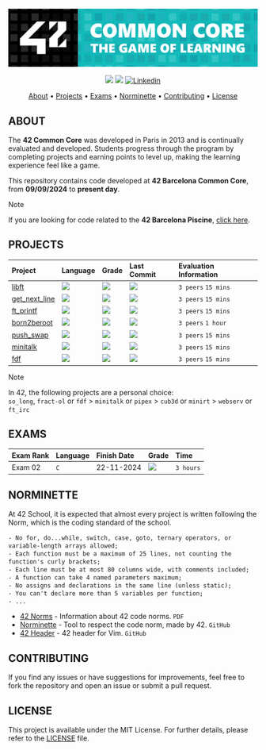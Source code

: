 <p align="center">
   <img src="https://github.com/jotavare/jotavare/blob/main/42/banners/piscine_and_common_core/github_piscine_and_common_core_banner_common_core.png">
</p>

<p align="center">
	<img src="https://img.shields.io/badge/status-black%20hole-black?style=flat-square"/>
	<img src="https://img.shields.io/github/last-commit/jotavare/42-common-core/main?color=%2312bab9&style=flat-square">
	<a href='https://www.linkedin.com/in/genís-picó-cordo-4ba45019b' target="_blank"><img alt='Linkedin' src='https://img.shields.io/badge/LinkedIn-100000?style=flat-square&logo=Linkedin&logoColor=white&labelColor=0A66C2&color=0A66C2'/></a>
</p>

<p align="center">
	<a href="#about">About</a> •
	<a href="#projects">Projects</a> •
	<a href="#exams">Exams</a> •
	<a href="#norminette">Norminette</a> •
	<a href="#contributing">Contributing</a> •
	<a href="#license">License</a>
</p>

## ABOUT
The **42 Common Core** was developed in Paris in 2013 and is continually evaluated and developed. Students progress through the program by completing projects and earning points to level up, making the learning experience feel like a game.

This repository contains code developed at **42 Barcelona Common Core**, from **09/09/2024** to **present day**. </br>

> [!NOTE]  
> If you are looking for code related to the **42 Barcelona Piscine**, <a href="https://github.com/genispicocordo/42-piscine">click here</a>.

## PROJECTS
<div align="center">

| Project | Language | Grade | Last Commit | Evaluation Information |
| :--- | :--- | :--- | :--- | :--- |
| [libft](https://github.com/genispicocordo/libft) | <img src="https://img.shields.io/github/languages/top/jotavare/libft"/> | <img src="https://img.shields.io/badge/125%20%2F%20100-success"/> | <img src="https://img.shields.io/github/last-commit/genispicocordo/libft"/> | `3 peers` `15 mins` |
| [get_next_line](https://github.com/genispicocordo/get_next_line) | <img src="https://img.shields.io/github/languages/top/jotavare/get_next_line"/> | <img src="https://img.shields.io/badge/125%20%2F%20100-success"/> | <img src="https://img.shields.io/github/last-commit/genispicocordo/get_next_line" /> | `3 peers` `15 mins` |
| [ft_printf](https://github.com/genispicocordo/ft_printf) | <img src="https://img.shields.io/github/languages/top/jotavare/ft_printf"/> | <img src="https://img.shields.io/badge/104%20%2F%20100-success"/> | <img src="https://img.shields.io/github/last-commit/genispicocordo/ft_printf"/> | `3 peers` `15 mins` |
| [born2beroot](https://github.com/genispicocordo/born2beroot) | <img src="https://img.shields.io/github/languages/top/jotavare/born2beroot"/> | <img src="https://img.shields.io/badge/125%20%2F%20100-success"/> | <img src="https://img.shields.io/github/last-commit/genispicocordo/born2beroot"/> | `3 peers` `1 hour` |
| [push_swap](https://github.com/genispicocordo/push_swap) | <img src="https://img.shields.io/github/languages/top/jotavare/push_swap"/> | <img src="https://img.shields.io/badge/84%20%2F%20100-success"/> | <img src="https://img.shields.io/github/last-commit/genispicocordo/push_swap"/> | `3 peers` `15 mins` |
| [minitalk](https://github.com/genispicocordo/minitalk) | <img src="https://img.shields.io/github/languages/top/jotavare/minitalk"/> | <img src="https://img.shields.io/badge/125%20%2F%20100-success"/> | <img src="https://img.shields.io/github/last-commit/genispicocordo/minitalk"/> | `3 peers` `15 mins` |
| [fdf](https://github.com/genispicocordo/fdf) | <img src="https://img.shields.io/github/languages/top/jotavare/minitalk"/> | <img src="https://img.shields.io/badge/125%20%2F%20100-success"/> | <img src="https://img.shields.io/github/last-commit/genispicocordo/minitalk"/> | `3 peers` `15 mins` |

</div>

> [!NOTE]  
> In 42, the following projects are a personal choice:
> <br> `so_long`, `fract-ol` or `fdf` > `minitalk` or `pipex` > `cub3d` or `minirt` > `webserv` or `ft_irc`

## EXAMS
<div align="center">

| Exam Rank | Language | Finish Date | Grade | Time |
| :--- | :--- | :--- | :--- | :--- |
| Exam 02 | `C` | 22-11-2024 | <img src="https://img.shields.io/badge/100%20%2F%20100-success"/> | `3 hours` |

</div>

## NORMINETTE
At 42 School, it is expected that almost every project is written following the Norm, which is the coding standard of the school.

```
- No for, do...while, switch, case, goto, ternary operators, or variable-length arrays allowed;
- Each function must be a maximum of 25 lines, not counting the function's curly brackets;
- Each line must be at most 80 columns wide, with comments included;
- A function can take 4 named parameters maximum;
- No assigns and declarations in the same line (unless static);
- You can't declare more than 5 variables per function;
- ...
```

* [42 Norms](https://github.com/42School/norminette/blob/master/pdf/en.norm.pdf) - Information about 42 code norms. `PDF`
* [Norminette](https://github.com/42School/norminette) - Tool to respect the code norm, made by 42. `GitHub`
* [42 Header](https://github.com/42Paris/42header) - 42 header for Vim. `GitHub`

## CONTRIBUTING

If you find any issues or have suggestions for improvements, feel free to fork the repository and open an issue or submit a pull request.

## LICENSE

This project is available under the MIT License. For further details, please refer to the [LICENSE](https://github.com/jotavare/42-common-core/blob/main/LICENSE) file.
